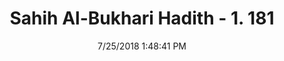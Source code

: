 ---
title        : "Sahih Al-Bukhari Hadith - 1. 181"
date         : 7/25/2018 1:48:41 PM
draft        : false
type         : "hadith"
layout       : "hadith"
BookCode     : "SHB"
VolumeNumber : "1"
HadithNumber : "181"
categories  :  ["Ablution-Pouring water for someone performing ablution"]
tags  :  ["Usama bin Zaid"]
---